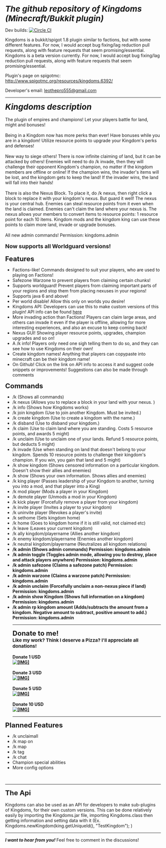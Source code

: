<b><i><span style="font-size: 26px">The github repository of Kingdoms (Minecraft/Bukkit plugin)</span></i></b><br>

Dev builds: [![Circle CI](https://circleci.com/gh/sgdc3/Kingdoms.svg?style=svg)](https://circleci.com/gh/sgdc3/Kingdoms)

Kingdoms is a bukkit/spigot 1.8 plugin similar to factions, but with some different features. For now, I would accept bug fixing/lag reduction pull requests, along with feature requests that seem promising/essential.
Kingdoms is a beta version currently.
For now, I would accept bug fixing/lag reduction pull requests, along with feature requests that seem promising/essential.  

Plugin's page on spigotmc: http://www.spigotmc.org/resources/kingdoms.6392/

Developer's email: leothepro555@gmail.com

<hr>

<b><i><span style="font-size: 26px">Kingdoms description</span></i></b><br>
<br>
The plugin of empires and champions! Let your players battle for land, might and bonuses!<br>
<br>
Being in a Kingdom now has more perks than ever! Have bonuses while you are in a kingdom! Utilize resource points to upgrade your Kingdom's perks and defenses!<br>
<br>
New way to siege others! There is now infinite claiming of land, but it can be attacked by others! Enemies will need to do /k invade, then they will challenge their opponent Kingdom's champion, no matter if the kingdom members are offline or online! If the champion wins, the invader's items will be lost, and the kingdom gets to keep the land! If the invader wins, the land will fall into their hands!<br>
<br>
There is also the Nexus Block. To place it, do /k nexus, then right click a block to replace it with your kingdom's nexus. But guard it well! The nexus is your central hub. Enemies can steal resource points from it even when the land is claimed. Enemies can't claim the land where your nexus is. The nexus allows your members to convert items to resource points: 1 resource point for each 10 items. Kingdom mods and the kingdom king can use these points to claim more land, invade or upgrade bonuses.<br>
<br>
All new admin commands! Permission: kingdoms.admin<br>
<br>
<span style="font-size: 18px"><b><b>Now supports all Worldguard versions!</b></b></span><br>
<br>
<span style="font-size: 22px"><b>Features</b></span><br>
<ul>
<li>Factions-like! Commands designed to suit your players, who are used to playing on Factions!</li>
<li>Safezone Warzone to prevent players from claiming certain chunks!</li>
<li>Supports worldguard! Prevent players from claiming important parts of your regions and stop them from placing nexuses in your regions!</li>
<li>Supports java 6 and above!</li>
<li>Per world disable! Allow this only on worlds you desire!</li>
<li>Kingdoms API: Developers can use this to make custom versions of this plugin! API info can be found <a href="#kingdomsapi">here</a></li>
<li>More invading action than Factions! Players can claim large areas, and others can invade it even if the player is offline, allowing for more interesting experiences, and also an excuse to keep coming back!</li>
<li>Nexus GUI! Showing player resource points, upgrades, champion upgrades and so on!</li>
<li>A /k info! Players only need one sigh telling them to do so, and they can see how to use Kingdoms on their own!</li>
<li>Create kingdom names! Anything that players can copypaste into minecraft can be their kingdom name!</li>
<li>On Github! Click on the link on API info to access it and suggest code snippets or improvements! Suggestions can also be made through comments</li>
</ul><b><span style="font-size: 22px">Commands</span></b><br>
<ul>
<li>/k (Shows all commands)</li>
<li>/k nexus (Allows you to replace a block in your land with your nexus. )</li>
<li>/k info (Shows how Kingdoms works)</li>
<li>/k join kingdom (Use to join another Kingdom. Must be invited.)</li>
<li>/k create kingdom (Use to create a kingdom with the name.)</li>
<li>/k disband (Use to disband your kingdom.)</li>
<li>/k claim (Use to claim land where you are standing. Costs 5 resource points, and awards 5 might)</li>
<li>/k unclaim (Use to unclaim one of your lands. Refund 5 resource points, but deducts 5 might)</li>
<li>/k invade (Use when standing on land that doesn't belong to your kingdom. Spends 10 resource points to challenge their kingdom's champion. If you win, you gain that land and 5 might)</li>
<li>/k show kingdom (Shows censored information on a particular kingdom. Doesn't show their allies and enemies)</li>
<li>/k show (Shows your own information. Shows allies and enemies)</li>
<li>/k king player (Passes leadership of your Kingdom to another, turning you into a mod, and that player into a King)</li>
<li>/k mod player (Mods a player in your Kingdom)</li>
<li>/k demote player (Unmods a mod in your Kingdom)</li>
<li>/k kick player (Forcefully remove a player from your kingdom)</li>
<li>/k invite player (Invites a player to your kingdom)</li>
<li>/k uninvite player (Revokes a player's invite)</li>
<li>/k sethome (Sets kingdom home)</li>
<li>/k home (Goes to kingdom home if it is still valid, not claimed etc)</li>
<li>/k leave (Leaves your current kingdom)</li>
<li>/k ally kingdom/playername (Allies another kingdom)</li>
<li>/k enemy kingdom/playername (Enemies another kingdom)</li>
<li>/k neutral kingdom/playername (Neutralizes all kingdom relations)</li>
<li><b>/k admin (Shows admin commands) Permission: kingdoms.admin</b></li>
<li><b>/k admin toggle (Toggles admin mode, allowing you to destroy, place and attack players anywhere) Permission: kingdoms.admin</b></li>
<li><b>/k admin safezone (Claims a safezone patch) Permission: kingdoms.admin</b></li>
<li><b>/k admin warzone (Claims a warzone patch) Permission: kingdoms.admin</b></li>
<li><b>/k admin unclaim (Forcefully unclaim a non-nexus piece if land) Permission: kingdoms.admin</b></li>
<li><b>/k admin show Kingdom (Shows full information on a kingdom) Permission: kingdoms.admin</b></li>
<li><b>/k admin rp kingdom amount (Adds/subtracts the amount from a kingdom. Negative amount to subtract, positive amount to add.) Permission: kingdoms.admin</b></li>

<hr>

<b><span style="font-size: 22px">Donate to me!</span><br>
<span style="font-size: 15px">Like my work? Think I deserve a Pizza? I'll appreciate all donations!<br>
</span><br>
Donate 1 USD<br>
<a href="https://www.paypal.com/sg/cgi-bin/webscr?cmd=_flow&amp;SESSION=8qHzd7_EJCmgbOnBzbBOiXhzb2yG0Fer9wPk1Lsht1GxK5YCN1RTBtpcqgS&amp;dispatch=50a222a57771920b6a3d7b606239e4d529b525e0b7e69bf0224adecfb0124e9b61f737ba21b08198acc59b45c1b5383c3fbf91319c9514c0" target="_blank" class="externalLink" rel="nofollow"><img src="https://www.paypal.com/en_US/i/btn/x-click-but21.gif" class="bbCodeImage LbImage" alt="[&#8203;IMG]" data-url="https://www.paypal.com/en_US/i/btn/x-click-but21.gif"></a><br>
<br>
Donate 3 USD<br>
<a href="https://www.paypal.com/sg/cgi-bin/webscr?cmd=_flow&amp;SESSION=Od_hFUYKjlIxkQtN4akiebmD9gkOsfF7EyNG8op30cab6IoFHIvkn7ZgvH4&amp;dispatch=50a222a57771920b6a3d7b606239e4d529b525e0b7e69bf0224adecfb0124e9b61f737ba21b08198acc59b45c1b5383c3fbf91319c9514c0" target="_blank" class="externalLink" rel="nofollow"><img src="https://www.paypal.com/en_US/i/btn/x-click-but21.gif" class="bbCodeImage LbImage" alt="[&#8203;IMG]" data-url="https://www.paypal.com/en_US/i/btn/x-click-but21.gif"></a><br>
<br>
Donate 5 USD<br>
<a href="https://www.paypal.com/sg/cgi-bin/webscr?cmd=_flow&amp;SESSION=j6W3tDRjBLw9HD5wMIpo1VJJtq4biX5hHWfE5YeX3lNExM5uuFo2aETL0Re&amp;dispatch=50a222a57771920b6a3d7b606239e4d529b525e0b7e69bf0224adecfb0124e9b61f737ba21b08198acc59b45c1b5383c3fbf91319c9514c0" target="_blank" class="externalLink" rel="nofollow"><img src="https://www.paypal.com/en_US/i/btn/x-click-but21.gif" class="bbCodeImage LbImage" alt="[&#8203;IMG]" data-url="https://www.paypal.com/en_US/i/btn/x-click-but21.gif"></a><br>
<br>
Donate 10 USD<br>
<a href="https://www.paypal.com/sg/cgi-bin/webscr?cmd=_flow&amp;SESSION=-JKsk6W043-Hs_Y4UQfA7WW8s5oYMKl6RNO5H3jWUoC84Hhq6OVDMIWCWva&amp;dispatch=50a222a57771920b6a3d7b606239e4d529b525e0b7e69bf0224adecfb0124e9b61f737ba21b08198acc59b45c1b5383c3fbf91319c9514c0" target="_blank" class="externalLink" rel="nofollow"><img src="https://www.paypal.com/en_US/i/btn/x-click-but21.gif" class="bbCodeImage LbImage" alt="[&#8203;IMG]" data-url="https://www.paypal.com/en_US/i/btn/x-click-but21.gif"></a></b>

<hr>

</ul><b><span style="font-size: 22px">Planned Features</span></b><br>
<ul>
<li>/k unclaimall</li>
<li>/k map on</li>
<li>/k map</li>
<li>/k tag</li>
<li>/k chat</li>
<li>Champion special abilities</li>
<li>More config options</li>
</ul><br>

<hr>

<a name="kingdomsapi" />
<b><span style="font-size: 22px">The Api</span></b><br><br>
Kingdoms can also be used as an API for developers to make sub-plugins of Kingdoms, for their own custom versions.
This can be done relatively easily by importing the Kingdoms.jar file, importing Kingdoms.class then getting information and setting data with it (Ex. Kingdoms.newKingdom(king.getUniqueId(), "TestKingdom"); )

<hr>

<b><i>I want to hear from you! </i></b>Feel free to comment in the discussions!

